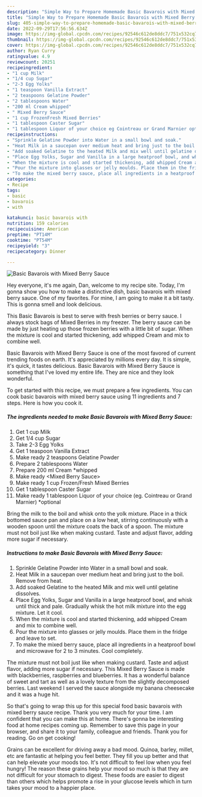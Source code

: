 ```yaml
---
description: "Simple Way to Prepare Homemade Basic Bavarois with Mixed Berry Sauce"
title: "Simple Way to Prepare Homemade Basic Bavarois with Mixed Berry Sauce"
slug: 405-simple-way-to-prepare-homemade-basic-bavarois-with-mixed-berry-sauce
date: 2022-09-29T17:56:56.634Z
image: https://img-global.cpcdn.com/recipes/92546c612de8ddc7/751x532cq70/basic-bavarois-with-mixed-berry-sauce-recipe-main-photo.jpg
thumbnail: https://img-global.cpcdn.com/recipes/92546c612de8ddc7/751x532cq70/basic-bavarois-with-mixed-berry-sauce-recipe-main-photo.jpg
cover: https://img-global.cpcdn.com/recipes/92546c612de8ddc7/751x532cq70/basic-bavarois-with-mixed-berry-sauce-recipe-main-photo.jpg
author: Ryan Curry
ratingvalue: 4.9
reviewcount: 20251
recipeingredient:
- "1 cup Milk"
- "1/4 cup Sugar"
- "2-3 Egg Yolks"
- "1 teaspoon Vanilla Extract"
- "2 teaspoons Gelatine Powder"
- "2 tablespoons Water"
- "200 ml Cream whipped"
- " Mixed Berry Sauce"
- "1 cup FrozenFresh Mixed Berries"
- "1 tablespoon Caster Sugar"
- "1 tablespoon Liquor of your choice eg Cointreau or Grand Marnier optional"
recipeinstructions:
- "Sprinkle Gelatine Powder into Water in a small bowl and soak."
- "Heat Milk in a saucepan over medium heat and bring just to the boil. Remove from heat."
- "Add soaked Gelatine to the heated Milk and mix well until gelatine dissolves."
- "Place Egg Yolks, Sugar and Vanilla in a large heatproof bowl, and whisk until thick and pale. Gradually whisk the hot milk mixture into the egg mixture. Let it cool."
- "When the mixture is cool and started thickening, add whipped Cream and mix to combine well."
- "Pour the mixture into glasses or jelly moulds. Place them in the fridge and leave to set."
- "To make the mixed berry sauce, place all ingredients in a heatproof bowl and microwave for 2 to 3 minutes. Cool completely."
categories:
- Recipe
tags:
- basic
- bavarois
- with

katakunci: basic bavarois with 
nutrition: 159 calories
recipecuisine: American
preptime: "PT14M"
cooktime: "PT54M"
recipeyield: "3"
recipecategory: Dinner

---
```



![Basic Bavarois with Mixed Berry Sauce](https://img-global.cpcdn.com/recipes/92546c612de8ddc7/751x532cq70/basic-bavarois-with-mixed-berry-sauce-recipe-main-photo.jpg)

Hey everyone, it's me again, Dan, welcome to my recipe site. Today, I'm gonna show you how to make a distinctive dish, basic bavarois with mixed berry sauce. One of my favorites. For mine, I am going to make it a bit tasty. This is gonna smell and look delicious.

This Basic Bavarois is best to serve with fresh berries or berry sauce. I always stock bags of Mixed Berries in my freezer. The berry sauce can be made by just heating up those frozen berries with a little bit of sugar. When the mixture is cool and started thickening, add whipped Cream and mix to combine well.

Basic Bavarois with Mixed Berry Sauce is one of the most favored of current trending foods on earth. It's appreciated by millions every day. It is simple, it's quick, it tastes delicious. Basic Bavarois with Mixed Berry Sauce is something that I've loved my entire life. They are nice and they look wonderful.


To get started with this recipe, we must prepare a few ingredients. You can cook basic bavarois with mixed berry sauce using 11 ingredients and 7 steps. Here is how you cook it.

<!--inarticleads1-->

##### The ingredients needed to make Basic Bavarois with Mixed Berry Sauce:

1. Get 1 cup Milk
1. Get 1/4 cup Sugar
1. Take 2-3 Egg Yolks
1. Get 1 teaspoon Vanilla Extract
1. Make ready 2 teaspoons Gelatine Powder
1. Prepare 2 tablespoons Water
1. Prepare 200 ml Cream *whipped
1. Make ready  &lt;Mixed Berry Sauce&gt;
1. Make ready 1 cup Frozen/Fresh Mixed Berries
1. Get 1 tablespoon Caster Sugar
1. Make ready 1 tablespoon Liquor of your choice (eg. Cointreau or Grand Marnier) *optional


Bring the milk to the boil and whisk onto the yolk mixture. Place in a thick bottomed sauce pan and place on a low heat, stirring continuously with a wooden spoon until the mixture coats the back of a spoon. The mixture must not boil just like when making custard. Taste and adjust flavor, adding more sugar if necessary. 

<!--inarticleads2-->

##### Instructions to make Basic Bavarois with Mixed Berry Sauce:

1. Sprinkle Gelatine Powder into Water in a small bowl and soak.
1. Heat Milk in a saucepan over medium heat and bring just to the boil. Remove from heat.
1. Add soaked Gelatine to the heated Milk and mix well until gelatine dissolves.
1. Place Egg Yolks, Sugar and Vanilla in a large heatproof bowl, and whisk until thick and pale. Gradually whisk the hot milk mixture into the egg mixture. Let it cool.
1. When the mixture is cool and started thickening, add whipped Cream and mix to combine well.
1. Pour the mixture into glasses or jelly moulds. Place them in the fridge and leave to set.
1. To make the mixed berry sauce, place all ingredients in a heatproof bowl and microwave for 2 to 3 minutes. Cool completely.


The mixture must not boil just like when making custard. Taste and adjust flavor, adding more sugar if necessary. This Mixed Berry Sauce is made with blackberries, raspberries and blueberries. It has a wonderful balance of sweet and tart as well as a lovely texture from the slightly decomposed berries. Last weekend I served the sauce alongside my banana cheesecake and it was a huge hit. 

So that's going to wrap this up for this special food basic bavarois with mixed berry sauce recipe. Thank you very much for your time. I am confident that you can make this at home. There's gonna be interesting food at home recipes coming up. Remember to save this page in your browser, and share it to your family, colleague and friends. Thank you for reading. Go on get cooking!

Grains can be excellent for driving away a bad mood. Quinoa, barley, millet, etc are fantastic at helping you feel better. They fill you up better and that can help elevate your moods too. It's not difficult to feel low when you feel hungry! The reason these grains help your mood so much is that they are not difficult for your stomach to digest. These foods are easier to digest than others which helps promote a rise in your glucose levels which in turn takes your mood to a happier place.
